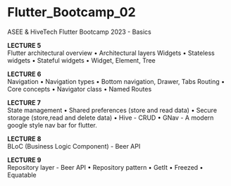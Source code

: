 # Flutter_Bootcamp_02
 ASEE & HiveTech Flutter Bootcamp 2023 - Basics

<b>LECTURE 5</b><br/>
Flutter architectural overview
• Architectural layers
Widgets
• Stateless widgets
• Stateful widgets
• Widget, Element, Tree

<b>LECTURE 6</b><br/>
Navigation
• Navigation types
• Bottom navigation, Drawer, Tabs
Routing
• Core concepts
• Navigator class
• Named Routes

<b>LECTURE 7</b><br/>
State management
• Shared preferences (store and read data)
• Secure storage (store,read and delete data)
• Hive - CRUD
• GNav - A modern google style nav bar for flutter.

<b>LECTURE 8</b><br/>
BLoC (Business Logic Component) - Beer API

<b>LECTURE 9</b><br/>
Repository layer - Beer API
• Repository pattern
• GetIt
• Freezed
• Equatable
